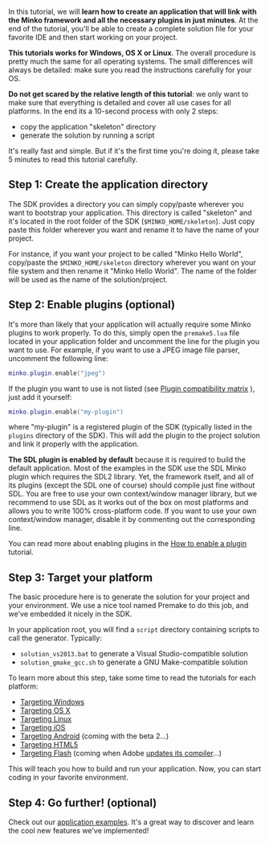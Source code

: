 In this tutorial, we will **learn how to create an application that will link with the Minko framework and all the necessary plugins in just minutes**. At the end of the tutorial, you'll be able to create a complete solution file for your favorite IDE and then start working on your project.

**This tutorials works for Windows, OS X or Linux**. The overall procedure is pretty much the same for all operating systems. The small differences will always be detailed: make sure you read the instructions carefully for your OS.

**Do not get scared by the relative length of this tutorial**: we only want to make sure that everything is detailed and cover all use cases for all platforms. In the end its a 10-second process with only 2 steps:

-   copy the application "skeleton" directory
-   generate the solution by running a script

It's really fast and simple. But if it's the first time you're doing it, please take 5 minutes to read this tutorial carefully.

Step 1: Create the application directory
----------------------------------------

The SDK provides a directory you can simply copy/paste wherever you want to bootstrap your application. This directory is called "skeleton" and it's located in the root folder of the SDK (`$MINKO_HOME/skeleton`). Just copy paste this folder wherever you want and rename it to have the name of your project.

For instance, if you want your project to be called "Minko Hello World", copy/paste the `$MINKO_HOME/skeleton` directory wherever you want on your file system and then rename it "Minko Hello World". The name of the folder will be used as the name of the solution/project.

Step 2: Enable plugins (optional)
---------------------------------

It's more than likely that your application will actually require some Minko plugins to work properly. To do this, simply open the `premake5.lua` file located in your application folder and uncomment the line for the plugin you want to use. For example, if you want to use a JPEG image file parser, uncomment the following line:


```lua
minko.plugin.enable("jpeg") 
```


If the plugin you want to use is not listed (see [Plugin compatibility matrix](../tutorial/Plugin_compatibility_matrix.md) ), just add it yourself:


```lua
minko.plugin.enable("my-plugin") 
```


where "my-plugin" is a registered plugin of the SDK (typically listed in the `plugins` directory of the SDK). This will add the plugin to the project solution and link it properly with the application.

**The SDL plugin is enabled by default** because it is required to build the default application. Most of the examples in the SDK use the SDL Minko plugin which requires the SDL2 library. Yet, the framework itself, and all of its plugins (except the SDL one of course) should compile just fine without SDL. You are free to use your own context/window manager library, but we recommend to use SDL as it works out of the box on most platforms and allows you to write 100% cross-platform code. If you want to use your own context/window manager, disable it by commenting out the corresponding line.

You can read more about enabling plugins in the [How to enable a plugin](../tutorial/How_to_enable_a_plugin.md) tutorial.

Step 3: Target your platform
----------------------------

The basic procedure here is to generate the solution for your project and your environment. We use a nice tool named Premake to do this job, and we've embedded it nicely in the SDK.

In your application root, you will find a `script` directory containing scripts to call the generator. Typically:

-   `solution_vs2013.bat` to generate a Visual Studio-compatible solution
-   `solution_gmake_gcc.sh` to generate a GNU Make-compatible solution

To learn more about this step, take some time to read the tutorials for each platform:

-   [Targeting Windows](../tutorial/Targeting_Windows.md)
-   [Targeting OS X](../tutorial/Targeting_OS_X.md)
-   [Targeting Linux](../tutorial/Targeting_Linux.md)
-   [Targeting iOS](../tutorial/Targeting_iOS.md)
-   [Targeting Android](../tutorial/Targeting_Android.md) (coming with the beta 2...)
-   [Targeting HTML5](../tutorial/Targeting_HTML5.md)
-   [Targeting Flash](../tutorial/Targeting_Flash.md) (coming when Adobe [updates its compiler](https://github.com/adobe-flash/crossbridge/issues/28)...)

This will teach you how to build and run your application. Now, you can start coding in your favorite environment.

Step 4: Go further! (optional)
------------------------------

Check out our [ application examples](../tutorial/Examples.md). It's a great way to discover and learn the cool new features we've implemented!

